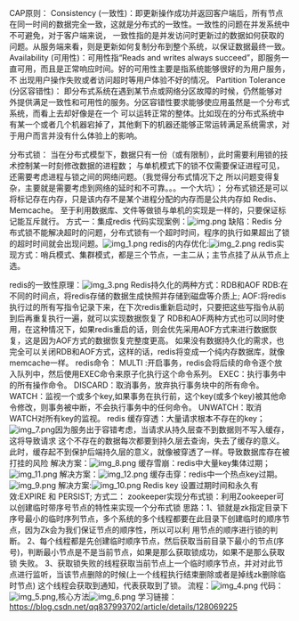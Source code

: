 CAP原则：
    Consistency (一致性)：即更新操作成功并返回客户端后，所有节点在同一时间的数据完全一致，这就是分布式的一致性。一致性的问题在并发系统中不可避免，对于客户端来说，
        一致性指的是并发访问时更新过的数据如何获取的问题。从服务端来看，则是更新如何复制分布到整个系统，以保证数据最终一致。
    Availability (可用性)：可用性指“Reads and writes always succeed”，即服务一直可用，而且是正常响应时间。好的可用性主要是指系统能够很好的为用户服务，不
        出现用户操作失败或者访问超时等用户体验不好的情况。
    Partition Tolerance (分区容错性)：
        即分布式系统在遇到某节点或网络分区故障的时候，仍然能够对外提供满足一致性和可用性的服务。分区容错性要求能够使应用虽然是一个分布式系统，而看上去却好像是在一个
        可以运转正常的整体。比如现在的分布式系统中有某一个或者几个机器宕掉了，其他剩下的机器还能够正常运转满足系统需求，对于用户而言并没有什么体验上的影响。

分布式锁：
        当在分布式模型下，数据只有一份（或有限制），此时需要利用锁的技术控制某一时刻修改数据的进程数；
        与单机模式下的锁不仅需要保证进程可见，还需要考虑进程与锁之间的网络问题。（我觉得分布式情况下之
    所以问题变得复杂，主要就是需要考虑到网络的延时和不可靠。。。一个大坑）；
        分布式锁还是可以将标记存在内存，只是该内存不是某个进程分配的内存而是公共内存如 Redis、Memcache。
    至于利用数据库、文件等做锁与单机的实现是一样的，只要保证标记能互斥就行。
    方式一：集成redis
        代码实现案例：![img.png](img.png)
        缺陷：Redis 分布式锁不能解决超时的问题，分布式锁有一个超时时间，程序的执行如果超出了锁的超时时间就会出现问题。![img_1.png](img_1.png)
        redis的内存优化:![img_2.png](img_2.png)
        redis实现方式：哨兵模式、集群模式，都是三个节点，一主二从；主节点挂了从从节点上选。

redis的一致性原理：![img_3.png](img_3.png)
Redis持久化的两种方式：RDB和AOF
            RDB:在不同的时间点，将redis存储的数据生成快照并存储到磁盘等介质上;
            AOF:将redis执行过的所有写指令记录下来，在下次redis重新启动时，只要把这些写指令从前到后再重复执行一遍，就可以实现数据恢复了
    RDB和AOF两种方式也可以同时使用，在这种情况下，如果redis重启的话，则会优先采用AOF方式来进行数据恢复，这是因为AOF方式的数据恢复完整度更高。
    如果没有数据持久化的需求，也完全可以关闭RDB和AOF方式，这样的话，redis将变成一个纯内存数据库，就像memcache一样。
    redis命令：
        MULTI :开启事务，redis会将后续的命令逐个放入队列中，然后使用EXEC命令来原子化执行这个命令系列。
        EXEC：执行事务中的所有操作命令。
        DISCARD：取消事务，放弃执行事务块中的所有命令。
        WATCH：监视一个或多个key,如果事务在执行前，这个key(或多个key)被其他命令修改，则事务被中断，不会执行事务中的任何命令。
        UNWATCH：取消WATCH对所有key的监视。
    redis   缓存穿透：大量请求根本不存在的key；![img_7.png](img_7.png)因为服务出于容错考虑，当请求从持久层查不到数据则不写入缓存，这将导致请求
这个不存在的数据每次都要到持久层去查询，失去了缓存的意义。 此时，缓存起不到保护后端持久层的意义，就像被穿透了一样。导致数据库存在被打挂的风险
            解决方案：![img_8.png](img_8.png)
            缓存雪崩：redis中大量key集体过期；![img_11.png](img_11.png)
            解决方案：![img_12.png](img_12.png)
            缓存击穿：redis中一个热点key过期。![img_9.png](img_9.png)
            解决方案:![img_10.png](img_10.png)
    Redis key 设置过期时间和永久有效:EXPIRE 和 PERSIST;
    方式二：
        zookeeper实现分布式锁：利用Zookeeper可以创建临时带序号节点的特性来实现一个分布式锁
        思路：1、锁就是zk指定目录下序号最小的临时序列节点，多个系统的多个线程都要在此目录下创建临时的顺序节点，因为Zk会为我们保证节点的顺序性，所以可以利
        用节点的顺序进行锁的判断。
             2、每个线程都是先创建临时顺序节点，然后获取当前目录下最小的节点(序号)，判断最小节点是不是当前节点，如果是那么获取锁成功，如果不是那么获取锁
        失败。
             3、获取锁失败的线程获取当前节点上一个临时顺序节点，并对对此节点进行监听，当该节点删除的时候(上一个线程执行结束删除或者是掉线zk删除临时节点)
        这个线程会获取到通知，代表获取到了锁。
        流程：![img_4.png](img_4.png)
        代码：![img_5.png](img_5.png),核心方法![img_6.png](img_6.png)
学习链接：https://blog.csdn.net/qq837993702/article/details/128069225


        
    
